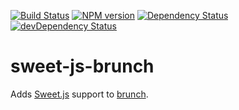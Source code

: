 [![Build Status](https://travis-ci.org/e-jigsaw/sweet-js-brunch.png?branch=master)](https://travis-ci.org/e-jigsaw/sweet-js-brunch)
[![NPM version](https://badge.fury.io/js/sweet-js-brunch.png)](http://badge.fury.io/js/sweet-js-brunch)
[![Dependency Status](https://david-dm.org/e-jigsaw/sweet-js-brunch.png)](https://david-dm.org/e-jigsaw/sweet-js-brunch)
[![devDependency Status](https://david-dm.org/e-jigsaw/sweet-js-brunch/dev-status.png)](https://david-dm.org/e-jigsaw/sweet-js-brunch#info=devDependencies)

sweet-js-brunch
===============

Adds [Sweet.js](https://github.com/mozilla/sweet.js) support to [brunch](http://brunch.io).
